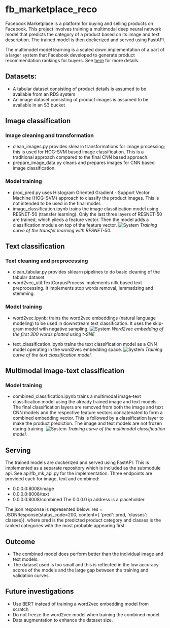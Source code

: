 # fb_marketplace_reco
Facebook Marketplace is a platform for buying and selling products on Facebook. This project involves training a multimodal deep neural network model that predicts the category of a product based on its image and text description. The trained model is then dockerized and served using FastAPI.

The multimodel model learning is a scaled down implementation of a part of a larger system that Facebook developed to generate product recommendation rankings for buyers. See [here](https://engineering.fb.com/2018/10/02/ml-applications/under-the-hood-facebook-marketplace-powered-by-artificial-intelligence/) for more details.

## Datasets:
- A tabular dataset consisting of product details is assumed to be available from an RDS system
- An image dataset consisting of product images is assumed to be available in an S3 bucket

## Image classification

### Image cleaning and transformation
- clean_images.py provides sklearn transformations for image processing; this is used for HOG-SVM based image classification. This is a traditional approach compared to the final CNN based approach.
- prepare_image_data.py cleans and prepares images for CNN based image classification.

### Model training
- prod_pred.py uses Histogram Oriented Gradient - Support Vector Machine (HOG-SVM) approach to classify the product images. This is not intended to be used in the final model.
- image_classification.ipynb trains the image classification model using RESNET-50 (transfer learning). Only the last three layers of RESNET-50 are trained, which yileds a feature vector. Then the model adds a classification module on top of the feature vector.
![System](image_cnn_training.png)
*Training curve of the transfer learning with RESNET-50.*

## Text classification

### Text cleaning and preprocessing
- clean_tabular.py provides sklearn pipelines to do basic cleaning of the tabular dataset
- word2vec_util.TextCorpusProcess implements nltk based text preprocessing. It implements stop words removal, lemmatizing and stemming.

### Model training
- word2vec.ipynb: trains the word2vec embeddings (natural language modeling) to be used in downstream text classification. It uses the skip-gram model with negative sampling.
![System](w2v.png)
*Word2vec embedding of the first 300 words plotted using t-SNE*

- text_classification.ipynb trains the text classification model as a CNN model operating in the word2vec embedding space.
![System](text_cnn_training.png)
*Training curve of the text classification model.*

## Multimodal image-text classification

### Model training
- combined_classification.ipynb trains a multimodal image-text classification model using the already trained image and text models. The final classification layers are removed from both the image and text CNN models and the respective feature vectors concatenated to form a combined embedding vector. This is followed by a classification layer to make the product prediction. The image and text models are not frozen during training.
![System](combined_training.png)
*Training curve of the multimodal classification model.*

## Serving
The trained models are dockerized and served using FastAPI. This is implemented as a separate repository which is included as the submodule api. See api/fb_mk_api.py for the implementation. Three endpoints are provided each for image, text and combined:
- 0.0.0.0:8008/image
- 0.0.0.0:8008/text
- 0.0.0.0:8008/combined
The 0.0.0.0 ip address is a placeholder.

The json response is represented below:
res = JSONResponse(status_code=200, content={
        'pred': pred, 'classes': classes}), 
where pred is the predicted product category and classes is the ranked categories with the most probable appearing first.

## Outcome
- The combined model does perform better than the individual image and text models.
- The dataset used is too small and this is reflected in the low accuracy scores of the models and the large gap between the training and validation curves.

## Future investigations
- Use BERT instead of training a word2vec embedding model from scratch
- Do not freeze the word2vec model when training the combined model.
- Data augmentation to enhance the dataset size.





